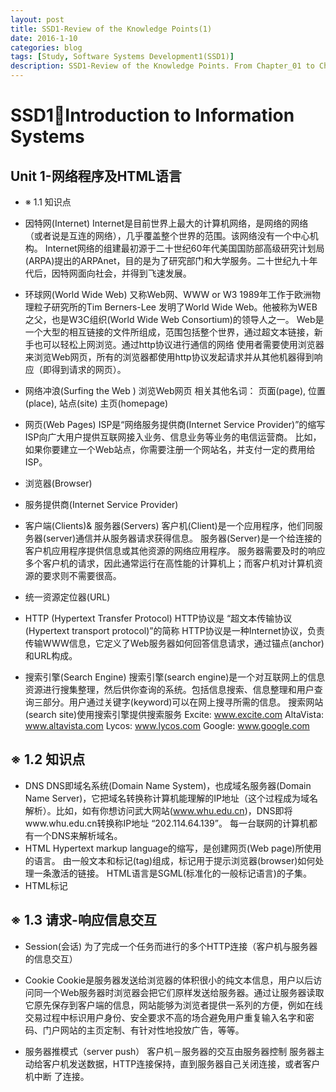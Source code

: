 ```yaml
---
layout: post
title: SSD1-Review of the Knowledge Points(1)
date: 2016-1-10
categories: blog
tags: [Study, Software Systems Development1(SSD1)]
description: SSD1-Review of the Knowledge Points. From Chapter_01 to Chapter_09
---
```


# SSD1Introduction to Information Systems

## Unit 1-网络程序及HTML语言

- ※ 1.1 知识点
- 因特网(Internet)
Internet是目前世界上最大的计算机网络，是网络的网络（或者说是互连的网络），几乎覆盖整个世界的范围。该网络没有一个中心机构。
Internet网络的组建最初源于二十世纪60年代美国国防部高级研究计划局(ARPA)提出的ARPAnet，目的是为了研究部门和大学服务。二十世纪九十年代后，因特网面向社会，并得到飞速发展。

- 环球网(World Wide Web)
又称Web网、WWW or W3
1989年工作于欧洲物理粒子研究所的Tim Berners-Lee 发明了World Wide Web。他被称为WEB之父，也是W3C组织(World Wide Web Consortium)的领导人之一。
Web是一个大型的相互链接的文件所组成，范围包括整个世界，通过超文本链接，新手也可以轻松上网浏览。通过http协议进行通信的网络
使用者需要使用浏览器来浏览Web网页，所有的浏览器都使用http协议发起请求并从其他机器得到响应（即得到请求的网页）。

- 网络冲浪(Surfing the Web )
浏览Web网页
相关其他名词：
页面(page), 位置(place), 站点(site)
主页(homepage)

- 网页(Web Pages) 
ISP是“网络服务提供商(Internet Service Provider)”的缩写
ISP向广大用户提供互联网接入业务、信息业务等业务的电信运营商。
比如，如果你要建立一个Web站点，你需要注册一个网站名，并支付一定的费用给ISP。

- 浏览器(Browser)
- 服务提供商(Internet Service Provider)
- 客户端(Clients)& 服务器(Servers)
客户机(Client)是一个应用程序，他们同服务器(server)通信并从服务器请求获得信息。
服务器(Server)是一个给连接的客户机应用程序提供信息或其他资源的网络应用程序。
服务器需要及时的响应多个客户机的请求，因此通常运行在高性能的计算机上；而客户机对计算机资源的要求则不需要很高。

- 统一资源定位器(URL) 
- HTTP (Hypertext Transfer Protocol)
HTTP协议是 “超文本传输协议(Hypertext transport protocol)”的简称
HTTP协议是一种Internet协议，负责传输WWW信息，它定义了Web服务器如何回答信息请求，通过锚点(anchor)和URL构成。

- 搜索引擎(Search Engine)
搜索引擎(search engine)是一个对互联网上的信息资源进行搜集整理，然后供你查询的系统。包括信息搜索、信息整理和用户查询三部分。用户通过关键字(keyword)可以在网上搜寻所需的信息。
搜索网站(search site)使用搜索引擎提供搜索服务
Excite: www.excite.com 
AltaVista: www.altavista.com 
Lycos: www.lycos.com 
Google: www.google.com

## ※ 1.2 知识点
- DNS
DNS即域名系统(Domain Name System)，也成域名服务器(Domain Name Server)，它把域名转换称计算机能理解的IP地址（这个过程成为域名解析）。比如，如有你想访问武大网站(www.whu.edu.cn)，DNS即将www.whu.edu.cn转换称IP地址 “202.114.64.139”。
每一台联网的计算机都有一个DNS来解析域名。
- HTML
Hypertext markup language的缩写，是创建网页(Web page)所使用的语言。
由一般文本和标记(tag)组成，标记用于提示浏览器(browser)如何处理一条激活的链接。
HTML语言是SGML(标准化的一般标记语言)的子集。
- HTML标记 


##  ※ 1.3 请求-响应信息交互
- Session(会话)
 为了完成一个任务而进行的多个HTTP连接（客户机与服务器的信息交互）
- Cookie
Cookie是服务器发送给浏览器的体积很小的纯文本信息，用户以后访问同一个Web服务器时浏览器会把它们原样发送给服务器。通过让服务器读取它原先保存到客户端的信息，网站能够为浏览者提供一系列的方便，例如在线交易过程中标识用户身份、安全要求不高的场合避免用户重复输入名字和密码、门户网站的主页定制、有针对性地投放广告，等等。 

- 服务器推模式（server push）
  客户机－服务器的交互由服务器控制
  服务器主动给客户机发送数据，HTTP连接保持，直到服务器自己关闭连接，或者客户机中断 了连接。










